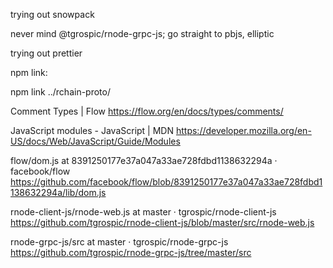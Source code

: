 trying out snowpack

never mind @tgrospic/rnode-grpc-js; go straight to pbjs, elliptic

trying out prettier

npm link:

npm link ../rchain-proto/

Comment Types | Flow
https://flow.org/en/docs/types/comments/

JavaScript modules - JavaScript | MDN
https://developer.mozilla.org/en-US/docs/Web/JavaScript/Guide/Modules

flow/dom.js at 8391250177e37a047a33ae728fdbd1138632294a · facebook/flow
https://github.com/facebook/flow/blob/8391250177e37a047a33ae728fdbd1138632294a/lib/dom.js

rnode-client-js/rnode-web.js at master · tgrospic/rnode-client-js
https://github.com/tgrospic/rnode-client-js/blob/master/src/rnode-web.js

rnode-grpc-js/src at master · tgrospic/rnode-grpc-js
https://github.com/tgrospic/rnode-grpc-js/tree/master/src
